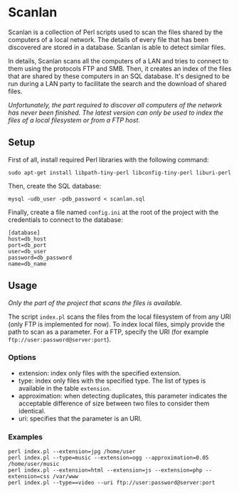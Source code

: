 # Scanlan
Scanlan is a collection of Perl scripts used to scan the files shared by the computers of a local network. The details of every file that has been discovered are stored in a database. Scanlan is able to detect similar files.

In details, Scanlan scans all the computers of a LAN and tries to connect to them using the protocols FTP and SMB. Then, it creates an index of the files that are shared by these computers in an SQL database. It's designed to be run during a LAN party to facilitate the search and the download of shared files.

*Unfortunately, the part required to discover all computers of the network has never been finished. The latest version can only be used to index the files of a local filesystem or from a FTP host.*

## Setup
First of all, install required Perl libraries with the following command:
```
sudo apt-get install libpath-tiny-perl libconfig-tiny-perl liburi-perl
```

Then, create the SQL database:
```
mysql -udb_user -pdb_password < scanlan.sql
```

Finally, create a file named `config.ini` at the root of the project with the credentials to connect to the database:
```
[database]
host=db_host
port=db_port
user=db_user
password=db_password
name=db_name
```

## Usage
*Only the part of the project that scans the files is available.*

The script `index.pl` scans the files from the local filesystem of from any URI (only FTP is implemented for now). To index local files, simply provide the path to scan as a parameter. For a FTP, specify the URI (for example `ftp://user:password@server:port`).

### Options
* extension: index only files with the specified extension.
* type: index only files with the specified type. The list of types is available in the table `extension`.
* approximation: when detecting duplicates, this parameter indicates the acceptable difference of size between two files to consider them identical.
* uri: specifies that the parameter is an URI.

### Examples
```
perl index.pl --extension=jpg /home/user
perl index.pl --type=music --extension=ogg --approximation=0.05 /home/user/music
perl index.pl --extension=html --extension=js --extension=php --extension=css /var/www
perl index.pl --type==video --uri ftp://user:password@server:port
```
